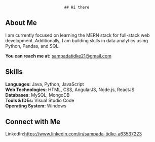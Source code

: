                               ## Hi there

## About Me
I am currently focused on learning the MERN stack for full-stack web development. 
Additionally, I am building skills in data analytics using Python, Pandas, and SQL.  

**You can reach me at:** sampadatidke21@gmail.com

## Skills
**Languages:** Java, Python, JavaScript  
**Web Technologies:** HTML, CSS, AngularJS, Node.js, ReactJS  
**Databases:** MySQL, MongoDB  
**Tools & IDEs:** Visual Studio Code  
**Operating System:** Windows

## Connect with Me
LinkedIn:https://www.linkedin.com/in/sampada-tidke-a63537223
